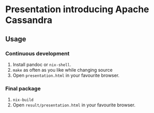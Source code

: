 # Presentation introducing Apache Cassandra

## Usage
### Continuous development
1. Install pandoc or `nix-shell`.
2. `make` as often as you like while changing source
3. Open `presentation.html` in your favourite browser.

### Final package
1. `nix-build`
2. Open `result/presentation.html` in your favourite browser.
